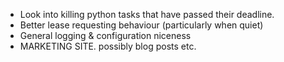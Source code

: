 - Look into killing python tasks that have passed their deadline.
- Better lease requesting behaviour (particularly when quiet)
- General logging & configuration niceness
- MARKETING SITE.  possibly blog posts etc.
